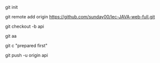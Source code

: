 git init

git remote add origin https://github.com/sunday00/lec-JAVA-web-full.git

git checkout -b api

git aa

git c "prepared first"

git push -u origin api